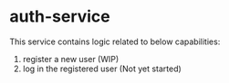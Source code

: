 # auth-service

This service contains logic related to below capabilities:
1. register a new user (WIP)
2. log in the registered user (Not yet started)
